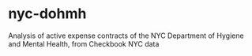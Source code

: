 # nyc-dohmh
 Analysis of active expense contracts of the NYC Department of Hygiene and Mental Health, from Checkbook NYC data
